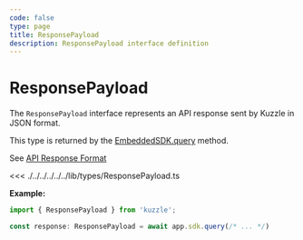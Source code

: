 ```yaml
---
code: false
type: page
title: ResponsePayload
description: ResponsePayload interface definition
---
```


# ResponsePayload

The `ResponsePayload` interface represents an API response sent by Kuzzle in JSON format.

This type is returned by the [EmbeddedSDK.query](/core/2/framework/embedded-sdk/query) method.

See [API Response Format](/core/2/guides/main-concepts/1-api#response-format)

<<< ./../../../../../lib/types/ResponsePayload.ts

**Example:**

```js
import { ResponsePayload } from 'kuzzle';

const response: ResponsePayload = await app.sdk.query(/* ... */)
```